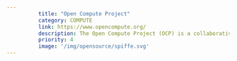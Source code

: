 ```yaml
---
          title: "Open Compute Project"
          category: COMPUTE
          link: https://www.opencompute.org/
          description: The Open Compute Project (OCP) is a collaborative community focused on redesigning hardware technology to efficiently support the growing demands on compute infrastructure.
          priority: 4
          image: '/img/opensource/spiffe.svg'
---
```

          